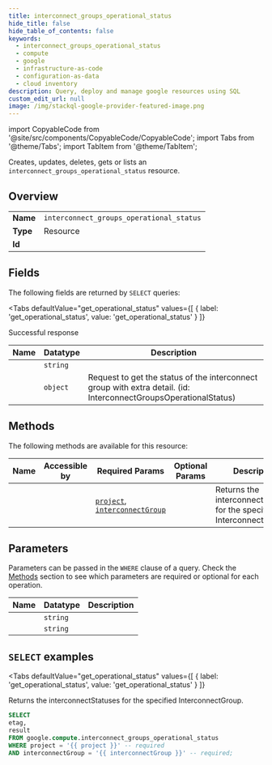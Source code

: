 ```yaml
--- 
title: interconnect_groups_operational_status
hide_title: false
hide_table_of_contents: false
keywords:
  - interconnect_groups_operational_status
  - compute
  - google
  - infrastructure-as-code
  - configuration-as-data
  - cloud inventory
description: Query, deploy and manage google resources using SQL
custom_edit_url: null
image: /img/stackql-google-provider-featured-image.png
---
```


import CopyableCode from '@site/src/components/CopyableCode/CopyableCode';
import Tabs from '@theme/Tabs';
import TabItem from '@theme/TabItem';

Creates, updates, deletes, gets or lists an <code>interconnect_groups_operational_status</code> resource.

## Overview
<table><tbody>
<tr><td><b>Name</b></td><td><code>interconnect_groups_operational_status</code></td></tr>
<tr><td><b>Type</b></td><td>Resource</td></tr>
<tr><td><b>Id</b></td><td><CopyableCode code="google.compute.interconnect_groups_operational_status" /></td></tr>
</tbody></table>

## Fields

The following fields are returned by `SELECT` queries:

<Tabs
    defaultValue="get_operational_status"
    values={[
        { label: 'get_operational_status', value: 'get_operational_status' }
    ]}
>
<TabItem value="get_operational_status">

Successful response

<table>
<thead>
    <tr>
    <th>Name</th>
    <th>Datatype</th>
    <th>Description</th>
    </tr>
</thead>
<tbody>
<tr>
    <td><CopyableCode code="etag" /></td>
    <td><code>string</code></td>
    <td></td>
</tr>
<tr>
    <td><CopyableCode code="result" /></td>
    <td><code>object</code></td>
    <td>Request to get the status of the interconnect group with extra detail. (id: InterconnectGroupsOperationalStatus)</td>
</tr>
</tbody>
</table>
</TabItem>
</Tabs>

## Methods

The following methods are available for this resource:

<table>
<thead>
    <tr>
    <th>Name</th>
    <th>Accessible by</th>
    <th>Required Params</th>
    <th>Optional Params</th>
    <th>Description</th>
    </tr>
</thead>
<tbody>
<tr>
    <td><a href="#get_operational_status"><CopyableCode code="get_operational_status" /></a></td>
    <td><CopyableCode code="select" /></td>
    <td><a href="#parameter-project"><code>project</code></a>, <a href="#parameter-interconnectGroup"><code>interconnectGroup</code></a></td>
    <td></td>
    <td>Returns the interconnectStatuses for the specified InterconnectGroup.</td>
</tr>
</tbody>
</table>

## Parameters

Parameters can be passed in the `WHERE` clause of a query. Check the [Methods](#methods) section to see which parameters are required or optional for each operation.

<table>
<thead>
    <tr>
    <th>Name</th>
    <th>Datatype</th>
    <th>Description</th>
    </tr>
</thead>
<tbody>
<tr id="parameter-interconnectGroup">
    <td><CopyableCode code="interconnectGroup" /></td>
    <td><code>string</code></td>
    <td></td>
</tr>
<tr id="parameter-project">
    <td><CopyableCode code="project" /></td>
    <td><code>string</code></td>
    <td></td>
</tr>
</tbody>
</table>

## `SELECT` examples

<Tabs
    defaultValue="get_operational_status"
    values={[
        { label: 'get_operational_status', value: 'get_operational_status' }
    ]}
>
<TabItem value="get_operational_status">

Returns the interconnectStatuses for the specified InterconnectGroup.

```sql
SELECT
etag,
result
FROM google.compute.interconnect_groups_operational_status
WHERE project = '{{ project }}' -- required
AND interconnectGroup = '{{ interconnectGroup }}' -- required;
```
</TabItem>
</Tabs>
